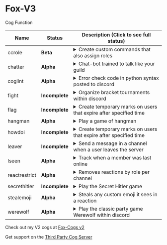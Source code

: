 # Fox-V3

Cog Function

| Name | Status | Description (Click to see full status)
| --- | --- | --- | 
| ccrole | **Beta** | <details><summary>Create custom commands that also assign roles</summary>May have some bugs, please create an issue if you find any</details> |
| chatter | **Alpha** | <details><summary>Chat-bot trained to talk like your guild</summary>Missing some key features, but currently functional</details> |
| coglint | **Alpha** | <details><summary>Error check code in python syntax posted to discord</summary>Works, but probably needs more turning to work for cogs</details> |
| fight | **Incomplete** | <details><summary>Organize bracket tournaments within discord</summary>Still in-progress, a massive project</details> |
| flag | **Incomplete** | <details><summary>Create temporary marks on users that expire after specified time</summary>Not yet ported to v3</details> |
| hangman | **Alpha** | <details><summary>Play a game of hangman</summary>Some visual glitches and needs more customization</details> |
| howdoi | **Incomplete** | <details><summary>Create temporary marks on users that expire after specified time</summary>Not yet ported to v3</details> |
| leaver | **Incomplete** | <details><summary>Send a message in a channel when a user leaves the server</summary>Not yet ported to v3</details> |
| lseen | **Alpha** | <details><summary>Track when a member was last online</summary>Alpha release, please report bugs</details> |
| reactrestrict | **Alpha** | <details><summary>Removes reactions by role per channel</summary>A bit clunky, but functional</details> |
| secrethitler | **Incomplete** | <details><summary>Play the Secret Hitler game</summary>Concept, no work done yet</details> |
| stealemoji | **Alpha** | <details><summary>Steals any custom emoji it sees in a reaction</summary>Some planned upgrades for server generation</details> |
| werewolf | **Alpha** | <details><summary>Play the classic party game Werewolf within discord</summary>Another massive project currently being developed, will be fully customizable</details> |


Check out my V2 cogs at [Fox-Cogs v2](https://github.com/bobloy/Fox-Cogs)

Get support on the [Third Party Cog Server](https://discord.gg/GET4DVk)

